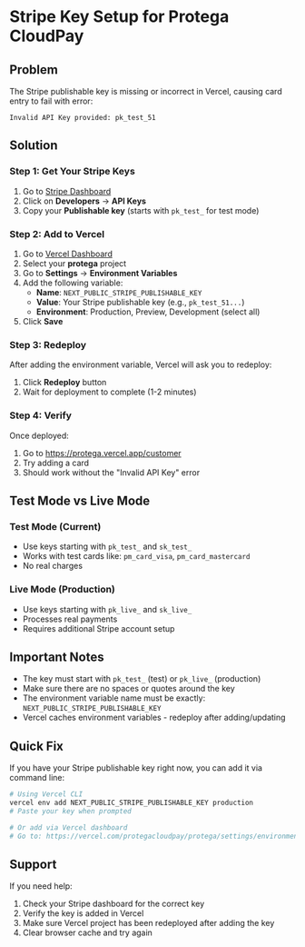 # Stripe Key Setup for Protega CloudPay

## Problem
The Stripe publishable key is missing or incorrect in Vercel, causing card entry to fail with error:
```
Invalid API Key provided: pk_test_51
```

## Solution

### Step 1: Get Your Stripe Keys

1. Go to [Stripe Dashboard](https://dashboard.stripe.com/)
2. Click on **Developers** → **API Keys**
3. Copy your **Publishable key** (starts with `pk_test_` for test mode)

### Step 2: Add to Vercel

1. Go to [Vercel Dashboard](https://vercel.com/dashboard)
2. Select your **protega** project
3. Go to **Settings** → **Environment Variables**
4. Add the following variable:
   - **Name**: `NEXT_PUBLIC_STRIPE_PUBLISHABLE_KEY`
   - **Value**: Your Stripe publishable key (e.g., `pk_test_51...`)
   - **Environment**: Production, Preview, Development (select all)
5. Click **Save**

### Step 3: Redeploy

After adding the environment variable, Vercel will ask you to redeploy:
1. Click **Redeploy** button
2. Wait for deployment to complete (1-2 minutes)

### Step 4: Verify

Once deployed:
1. Go to https://protega.vercel.app/customer
2. Try adding a card
3. Should work without the "Invalid API Key" error

## Test Mode vs Live Mode

### Test Mode (Current)
- Use keys starting with `pk_test_` and `sk_test_`
- Works with test cards like: `pm_card_visa`, `pm_card_mastercard`
- No real charges

### Live Mode (Production)
- Use keys starting with `pk_live_` and `sk_live_`
- Processes real payments
- Requires additional Stripe account setup

## Important Notes

- The key must start with `pk_test_` (test) or `pk_live_` (production)
- Make sure there are no spaces or quotes around the key
- The environment variable name must be exactly: `NEXT_PUBLIC_STRIPE_PUBLISHABLE_KEY`
- Vercel caches environment variables - redeploy after adding/updating

## Quick Fix

If you have your Stripe publishable key right now, you can add it via command line:

```bash
# Using Vercel CLI
vercel env add NEXT_PUBLIC_STRIPE_PUBLISHABLE_KEY production
# Paste your key when prompted

# Or add via Vercel dashboard
# Go to: https://vercel.com/protegacloudpay/protega/settings/environment-variables
```

## Support

If you need help:
1. Check your Stripe dashboard for the correct key
2. Verify the key is added in Vercel
3. Make sure Vercel project has been redeployed after adding the key
4. Clear browser cache and try again

